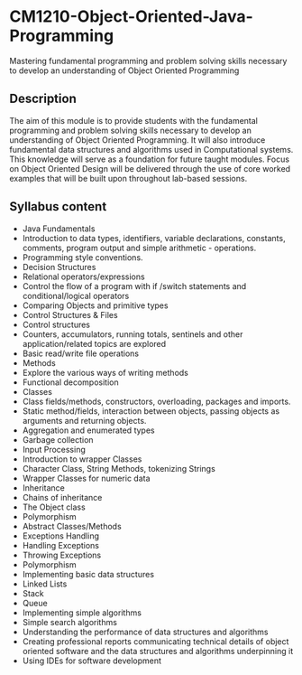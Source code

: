 # CM1210-Object-Oriented-Java-Programming
Mastering fundamental programming and problem solving skills necessary to develop an understanding of Object Oriented Programming

## Description
The aim of this module is to provide students with the fundamental programming and problem solving skills necessary to develop an understanding of Object Oriented Programming. It will also introduce fundamental data structures and algorithms used in Computational systems. This knowledge will serve as a foundation for future taught modules. Focus on Object Oriented Design will be delivered through the use of core worked examples that will be built upon throughout lab-based sessions.


## Syllabus content
- Java Fundamentals
- Introduction to data types, identifiers, variable declarations, constants, comments, program output and simple arithmetic - operations.
- Programming style conventions.
- Decision Structures
- Relational operators/expressions
- Control the flow of a program with if /switch statements and conditional/logical operators
- Comparing Objects and primitive types
- Control Structures & Files
- Control structures
- Counters, accumulators, running totals, sentinels and other application/related topics are explored
- Basic read/write file operations
- Methods
- Explore the various ways of writing methods
- Functional decomposition
- Classes
- Class fields/methods, constructors, overloading, packages and imports.
- Static method/fields, interaction between objects, passing objects as arguments and returning objects.
- Aggregation and enumerated types
- Garbage collection
- Input Processing
- Introduction to wrapper Classes
- Character Class, String Methods, tokenizing Strings
- Wrapper Classes for numeric data
- Inheritance
- Chains of inheritance
- The Object class
- Polymorphism
- Abstract Classes/Methods
- Exceptions Handling
- Handling Exceptions
- Throwing Exceptions
- Polymorphism
- Implementing basic data structures
- Linked Lists
- Stack
- Queue
- Implementing simple algorithms
- Simple search algorithms
- Understanding the performance of data structures and algorithms
- Creating professional reports communicating technical details of object oriented software and the data structures and algorithms underpinning it
- Using IDEs for software development

